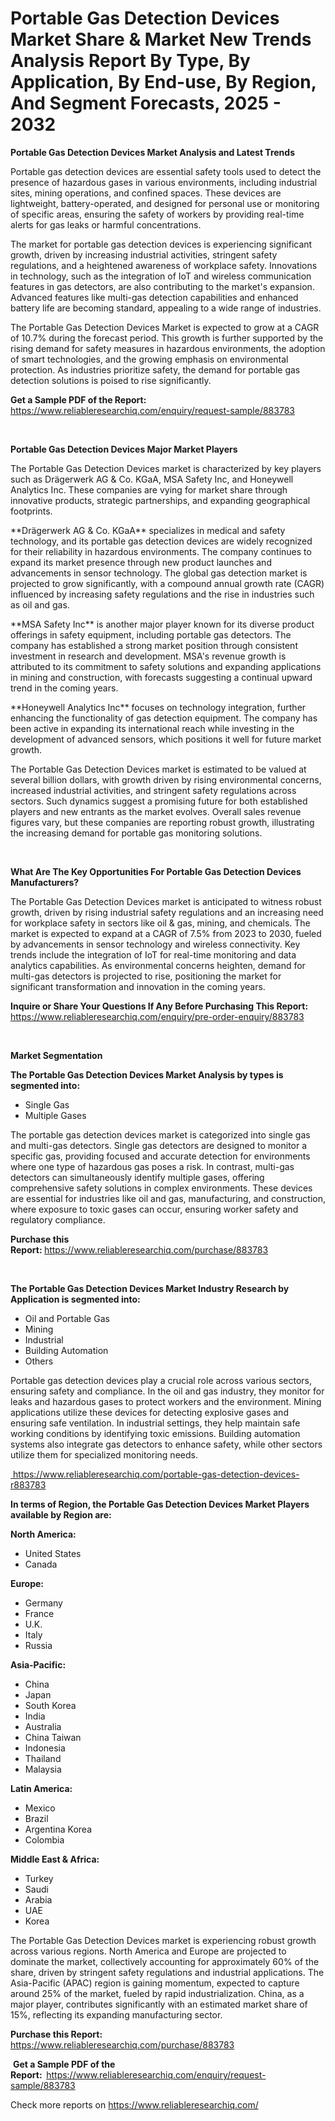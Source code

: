 <p><h1>Portable Gas Detection Devices Market Share & Market New Trends Analysis Report By Type, By Application, By End-use, By Region, And Segment Forecasts, 2025 - 2032</h1></p><p><strong>Portable Gas Detection Devices Market Analysis and Latest Trends</strong></p>
<p><p>Portable gas detection devices are essential safety tools used to detect the presence of hazardous gases in various environments, including industrial sites, mining operations, and confined spaces. These devices are lightweight, battery-operated, and designed for personal use or monitoring of specific areas, ensuring the safety of workers by providing real-time alerts for gas leaks or harmful concentrations.</p><p>The market for portable gas detection devices is experiencing significant growth, driven by increasing industrial activities, stringent safety regulations, and a heightened awareness of workplace safety. Innovations in technology, such as the integration of IoT and wireless communication features in gas detectors, are also contributing to the market's expansion. Advanced features like multi-gas detection capabilities and enhanced battery life are becoming standard, appealing to a wide range of industries.</p><p>The Portable Gas Detection Devices Market is expected to grow at a CAGR of 10.7% during the forecast period. This growth is further supported by the rising demand for safety measures in hazardous environments, the adoption of smart technologies, and the growing emphasis on environmental protection. As industries prioritize safety, the demand for portable gas detection solutions is poised to rise significantly.</p></p>
<p><strong>Get a Sample PDF of the Report:&nbsp;</strong> <a href="https://www.reliableresearchiq.com/enquiry/request-sample/883783?utm_campaign=3441&utm_medium=2&utm_source=Github&utm_content=ia&utm_term=09042025&utm_id=portable-gas-detection-devices">https://www.reliableresearchiq.com/enquiry/request-sample/883783</a></p>
<p>&nbsp;</p>
<p><strong>Portable Gas Detection Devices Major Market Players</strong></p>
<p><p>The Portable Gas Detection Devices market is characterized by key players such as Drägerwerk AG & Co. KGaA, MSA Safety Inc, and Honeywell Analytics Inc. These companies are vying for market share through innovative products, strategic partnerships, and expanding geographical footprints.</p><p>**Drägerwerk AG & Co. KGaA** specializes in medical and safety technology, and its portable gas detection devices are widely recognized for their reliability in hazardous environments. The company continues to expand its market presence through new product launches and advancements in sensor technology. The global gas detection market is projected to grow significantly, with a compound annual growth rate (CAGR) influenced by increasing safety regulations and the rise in industries such as oil and gas.</p><p>**MSA Safety Inc** is another major player known for its diverse product offerings in safety equipment, including portable gas detectors. The company has established a strong market position through consistent investment in research and development. MSA's revenue growth is attributed to its commitment to safety solutions and expanding applications in mining and construction, with forecasts suggesting a continual upward trend in the coming years.</p><p>**Honeywell Analytics Inc** focuses on technology integration, further enhancing the functionality of gas detection equipment. The company has been active in expanding its international reach while investing in the development of advanced sensors, which positions it well for future market growth.</p><p>The Portable Gas Detection Devices market is estimated to be valued at several billion dollars, with growth driven by rising environmental concerns, increased industrial activities, and stringent safety regulations across sectors. Such dynamics suggest a promising future for both established players and new entrants as the market evolves. Overall sales revenue figures vary, but these companies are reporting robust growth, illustrating the increasing demand for portable gas monitoring solutions.</p></p>
<p>&nbsp;</p>
<p><strong>What Are The Key Opportunities For Portable Gas Detection Devices Manufacturers?</strong></p>
<p><p>The Portable Gas Detection Devices market is anticipated to witness robust growth, driven by rising industrial safety regulations and an increasing need for workplace safety in sectors like oil & gas, mining, and chemicals. The market is expected to expand at a CAGR of 7.5% from 2023 to 2030, fueled by advancements in sensor technology and wireless connectivity. Key trends include the integration of IoT for real-time monitoring and data analytics capabilities. As environmental concerns heighten, demand for multi-gas detectors is projected to rise, positioning the market for significant transformation and innovation in the coming years.</p></p>
<p><strong>Inquire or Share Your Questions If Any Before Purchasing This Report:</strong> <a href="https://www.reliableresearchiq.com/enquiry/pre-order-enquiry/883783?utm_campaign=3441&utm_medium=2&utm_source=Github&utm_content=ia&utm_term=09042025&utm_id=portable-gas-detection-devices">https://www.reliableresearchiq.com/enquiry/pre-order-enquiry/883783</a></p>
<p>&nbsp;</p>
<p><strong>Market Segmentation</strong></p>
<p><strong>The Portable Gas Detection Devices Market Analysis by types is segmented into:</strong></p>
<p><ul><li>Single Gas</li><li>Multiple Gases</li></ul></p>
<p><p>The portable gas detection devices market is categorized into single gas and multi-gas detectors. Single gas detectors are designed to monitor a specific gas, providing focused and accurate detection for environments where one type of hazardous gas poses a risk. In contrast, multi-gas detectors can simultaneously identify multiple gases, offering comprehensive safety solutions in complex environments. These devices are essential for industries like oil and gas, manufacturing, and construction, where exposure to toxic gases can occur, ensuring worker safety and regulatory compliance.</p></p>
<p><strong>Purchase this Report:&nbsp;</strong><a href="https://www.reliableresearchiq.com/purchase/883783?utm_campaign=3441&utm_medium=2&utm_source=Github&utm_content=ia&utm_term=09042025&utm_id=portable-gas-detection-devices">https://www.reliableresearchiq.com/purchase/883783</a></p>
<p>&nbsp;</p>
<p><strong>The Portable Gas Detection Devices Market Industry Research by Application is segmented into:</strong></p>
<p><ul><li>Oil and Portable Gas</li><li>Mining</li><li>Industrial</li><li>Building Automation</li><li>Others</li></ul></p>
<p><p>Portable gas detection devices play a crucial role across various sectors, ensuring safety and compliance. In the oil and gas industry, they monitor for leaks and hazardous gases to protect workers and the environment. Mining applications utilize these devices for detecting explosive gases and ensuring safe ventilation. In industrial settings, they help maintain safe working conditions by identifying toxic emissions. Building automation systems also integrate gas detectors to enhance safety, while other sectors utilize them for specialized monitoring needs.</p></p>
<p><a href="https://www.reliableresearchiq.com/portable-gas-detection-devices-r883783?utm_campaign=3441&utm_medium=2&utm_source=Github&utm_content=ia&utm_term=09042025&utm_id=portable-gas-detection-devices">&nbsp;https://www.reliableresearchiq.com/portable-gas-detection-devices-r883783</a></p>
<p><strong>In terms of Region, the Portable Gas Detection Devices Market Players available by Region are:</strong></p>
<p>
    <p> <strong> North America: </strong>
        <ul>
            <li>United States</li>
            <li>Canada</li>
        </ul>
        </p> 
    <p> <strong> Europe: </strong>
        <ul>
            <li>Germany</li>
            <li>France</li>
            <li>U.K.</li>
            <li>Italy</li>
            <li>Russia</li>
        </ul>
        </p> 
    <p> <strong> Asia-Pacific: </strong>
        <ul>
            <li>China</li>
            <li>Japan</li>
            <li>South Korea</li>
            <li>India</li>
            <li>Australia</li>
            <li>China Taiwan</li>
            <li>Indonesia</li>
            <li>Thailand</li>
            <li>Malaysia</li>
        </ul>
        </p> 
    <p> <strong> Latin America: </strong>
        <ul>
            <li>Mexico</li>
            <li>Brazil</li>
            <li>Argentina Korea</li>
            <li>Colombia</li>
        </ul>
        </p> 
    <p> <strong> Middle East & Africa: </strong>
        <ul>
            <li>Turkey</li>
            <li>Saudi</li>
            <li>Arabia</li>
            <li>UAE</li>
            <li>Korea</li>
        </ul>
    </p>
    </p>
<p><p>The Portable Gas Detection Devices market is experiencing robust growth across various regions. North America and Europe are projected to dominate the market, collectively accounting for approximately 60% of the share, driven by stringent safety regulations and industrial applications. The Asia-Pacific (APAC) region is gaining momentum, expected to capture around 25% of the market, fueled by rapid industrialization. China, as a major player, contributes significantly with an estimated market share of 15%, reflecting its expanding manufacturing sector.</p></p>
<p><strong>Purchase this Report: </strong><a href="https://www.reliableresearchiq.com/purchase/883783?utm_campaign=3441&utm_medium=2&utm_source=Github&utm_content=ia&utm_term=09042025&utm_id=portable-gas-detection-devices">https://www.reliableresearchiq.com/purchase/883783</a></p>
<p>&nbsp;<strong>Get a Sample PDF of the Report:&nbsp;&nbsp;</strong><a href="https://www.reliableresearchiq.com/enquiry/request-sample/883783?utm_campaign=3441&utm_medium=2&utm_source=Github&utm_content=ia&utm_term=09042025&utm_id=portable-gas-detection-devices">https://www.reliableresearchiq.com/enquiry/request-sample/883783</a></p>
<p><strong></strong></p>
<p>Check more reports on <a href="https://www.reliableresearchiq.com/?utm_campaign=3441&utm_medium=2&utm_source=Github&utm_content=ia&utm_term=09042025&utm_id=portable-gas-detection-devices">https://www.reliableresearchiq.com/</a></p>